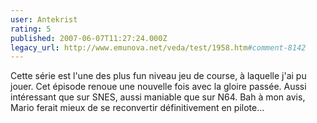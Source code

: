```yaml
---
user: Antekrist
rating: 5
published: 2007-06-07T11:27:24.000Z
legacy_url: http://www.emunova.net/veda/test/1958.htm#comment-8142
---
```

Cette série est l'une des plus fun niveau jeu de course, à laquelle j'ai pu jouer.
Cet épisode renoue une nouvelle fois avec la gloire passée. Aussi intéressant que sur SNES, aussi maniable que sur N64\.
Bah à mon avis, Mario ferait mieux de se reconvertir définitivement en pilote...